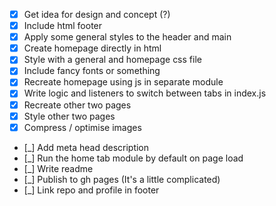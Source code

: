 - [x] Get idea for design and concept (?)
- [x] Include html footer
- [x] Apply some general styles to the header and main
- [x] Create homepage directly in html
- [x] Style with a general and homepage css file
- [x] Include fancy fonts or something
- [x] Recreate homepage using js in separate module
- [x] Write logic and listeners to switch between tabs in index.js
- [x] Recreate other two pages
- [x] Style other two pages
- [x] Compress / optimise images
- [_] Add meta head description
- [_] Run the home tab module by default on page load
- [_] Write readme
- [_] Publish to gh pages (It's a little complicated) 
- [_] Link repo and profile in footer
